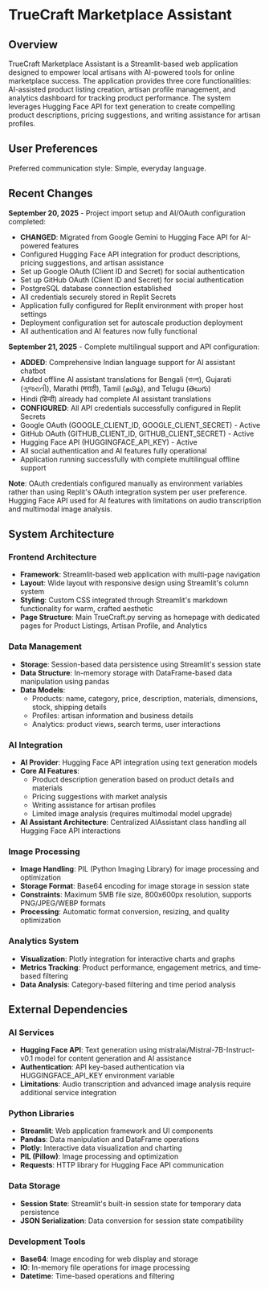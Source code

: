 # TrueCraft Marketplace Assistant

## Overview

TrueCraft Marketplace Assistant is a Streamlit-based web application designed to empower local artisans with AI-powered tools for online marketplace success. The application provides three core functionalities: AI-assisted product listing creation, artisan profile management, and analytics dashboard for tracking product performance. The system leverages Hugging Face API for text generation to create compelling product descriptions, pricing suggestions, and writing assistance for artisan profiles.

## User Preferences

Preferred communication style: Simple, everyday language.

## Recent Changes

**September 20, 2025** - Project import setup and AI/OAuth configuration completed:
- **CHANGED**: Migrated from Google Gemini to Hugging Face API for AI-powered features
- Configured Hugging Face API integration for product descriptions, pricing suggestions, and artisan assistance
- Set up Google OAuth (Client ID and Secret) for social authentication
- Set up GitHub OAuth (Client ID and Secret) for social authentication  
- PostgreSQL database connection established
- All credentials securely stored in Replit Secrets
- Application fully configured for Replit environment with proper host settings
- Deployment configuration set for autoscale production deployment
- All authentication and AI features now fully functional

**September 21, 2025** - Complete multilingual support and API configuration:
- **ADDED**: Comprehensive Indian language support for AI assistant chatbot
- Added offline AI assistant translations for Bengali (বাংলা), Gujarati (ગુજરાતી), Marathi (मराठी), Tamil (தமிழ்), and Telugu (తెలుగు)
- Hindi (हिन्दी) already had complete AI assistant translations
- **CONFIGURED**: All API credentials successfully configured in Replit Secrets
- Google OAuth (GOOGLE_CLIENT_ID, GOOGLE_CLIENT_SECRET) - Active
- GitHub OAuth (GITHUB_CLIENT_ID, GITHUB_CLIENT_SECRET) - Active  
- Hugging Face API (HUGGINGFACE_API_KEY) - Active
- All social authentication and AI features fully operational
- Application running successfully with complete multilingual offline support

**Note**: OAuth credentials configured manually as environment variables rather than using Replit's OAuth integration system per user preference. Hugging Face API used for AI features with limitations on audio transcription and multimodal image analysis.

## System Architecture

### Frontend Architecture
- **Framework**: Streamlit-based web application with multi-page navigation
- **Layout**: Wide layout with responsive design using Streamlit's column system
- **Styling**: Custom CSS integrated through Streamlit's markdown functionality for warm, crafted aesthetic
- **Page Structure**: Main TrueCraft.py serving as homepage with dedicated pages for Product Listings, Artisan Profile, and Analytics

### Data Management
- **Storage**: Session-based data persistence using Streamlit's session state
- **Data Structure**: In-memory storage with DataFrame-based data manipulation using pandas
- **Data Models**: 
  - Products: name, category, price, description, materials, dimensions, stock, shipping details
  - Profiles: artisan information and business details
  - Analytics: product views, search terms, user interactions

### AI Integration
- **AI Provider**: Hugging Face API integration using text generation models
- **Core AI Features**:
  - Product description generation based on product details and materials
  - Pricing suggestions with market analysis
  - Writing assistance for artisan profiles
  - Limited image analysis (requires multimodal model upgrade)
- **AI Assistant Architecture**: Centralized AIAssistant class handling all Hugging Face API interactions

### Image Processing
- **Image Handling**: PIL (Python Imaging Library) for image processing and optimization
- **Storage Format**: Base64 encoding for image storage in session state
- **Constraints**: Maximum 5MB file size, 800x600px resolution, supports PNG/JPEG/WEBP formats
- **Processing**: Automatic format conversion, resizing, and quality optimization

### Analytics System
- **Visualization**: Plotly integration for interactive charts and graphs
- **Metrics Tracking**: Product performance, engagement metrics, and time-based filtering
- **Data Analysis**: Category-based filtering and time period analysis

## External Dependencies

### AI Services
- **Hugging Face API**: Text generation using mistralai/Mistral-7B-Instruct-v0.1 model for content generation and AI assistance
- **Authentication**: API key-based authentication via HUGGINGFACE_API_KEY environment variable
- **Limitations**: Audio transcription and advanced image analysis require additional service integration

### Python Libraries
- **Streamlit**: Web application framework and UI components
- **Pandas**: Data manipulation and DataFrame operations
- **Plotly**: Interactive data visualization and charting
- **PIL (Pillow)**: Image processing and optimization
- **Requests**: HTTP library for Hugging Face API communication

### Data Storage
- **Session State**: Streamlit's built-in session state for temporary data persistence
- **JSON Serialization**: Data conversion for session state compatibility

### Development Tools
- **Base64**: Image encoding for web display and storage
- **IO**: In-memory file operations for image processing
- **Datetime**: Time-based operations and filtering